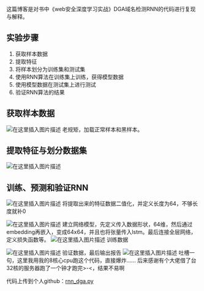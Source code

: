 这篇博客是对书中《web安全深度学习实战》DGA域名检测RNN的代码进行复现与解释。

## 实验步骤
1. 获取样本数据
2. 提取特征
3. 将样本划分为训练集和测试集
4. 使用RNN算法在训练集上训练，获得模型数据
5. 使用模型数据在测试集上进行测试
6. 验证RNN算法的结果

## 获取样本数据

![在这里插入图片描述](https://img-blog.csdnimg.cn/20191208191644306.png?x-oss-process=image/watermark,type_ZmFuZ3poZW5naGVpdGk,shadow_10,text_aHR0cHM6Ly9ibG9nLmNzZG4ubmV0L3FxXzM5OTM2NDM0,size_16,color_FFFFFF,t_70)
老规矩，加载正常样本和黑样本。

## 提取特征与划分数据集
![在这里插入图片描述](https://img-blog.csdnimg.cn/20191208191720837.png?x-oss-process=image/watermark,type_ZmFuZ3poZW5naGVpdGk,shadow_10,text_aHR0cHM6Ly9ibG9nLmNzZG4ubmV0L3FxXzM5OTM2NDM0,size_16,color_FFFFFF,t_70)
## 训练、预测和验证RNN
![在这里插入图片描述](https://img-blog.csdnimg.cn/20191208191915970.png)
将提取出来的特征数据二值化，并定义长度为64，不够长度就补0

![在这里插入图片描述](https://img-blog.csdnimg.cn/2019120819201828.png)
建立网络模型，先定义传入数据形状，64维，然后通过embedding再嵌入，变成64x64，并且也将张量传入lstm。最后连接全层网络，定义损失函数等。
![在这里插入图片描述](https://img-blog.csdnimg.cn/20191208192309796.png)
训练数据

![在这里插入图片描述](https://img-blog.csdnimg.cn/20191208192327534.png?x-oss-process=image/watermark,type_ZmFuZ3poZW5naGVpdGk,shadow_10,text_aHR0cHM6Ly9ibG9nLmNzZG4ubmV0L3FxXzM5OTM2NDM0,size_16,color_FFFFFF,t_70)
验证数据，最后输出报告
![在这里插入图片描述](https://img-blog.csdnimg.cn/20191208192426239.png?x-oss-process=image/watermark,type_ZmFuZ3poZW5naGVpdGk,shadow_10,text_aHR0cHM6Ly9ibG9nLmNzZG4ubmV0L3FxXzM5OTM2NDM0,size_16,color_FFFFFF,t_70)
吐槽一句，这里我用我的8核心cpu跑这个代码，直接爆炸......
后来感谢有个大佬借了台32核的服务器跑了一个钟才跑完>-<，结果不易啊

代码上传到个人github：[rnn_dga.py](https://github.com/Xandra-chan/Deep-learning-of-DGA/blob/master/code/deep_learning/rnn_dga.py)